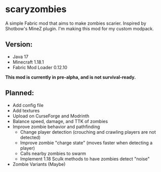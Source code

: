 # scaryzombies
A simple Fabric mod that aims to make zombies scarier. Inspired by Shotbow's MineZ plugin.
I'm making this mod for my custom modpack.

## Version:
- Java 17
- Minecraft 1.18.1
- Fabric Mod Loader 0.12.10

**This mod is currently in pre-alpha, and is not survival-ready.**

## Planned:
- Add config file
- Add textures
- Upload on CurseForge and Modrinth
- Balance speed, damage, and TTK of zombies
- Improve zombie behavior and pathfinding
  - Change player detection (crouching and crawling players are not detected)
  - Improve zombie "charge state" (moves faster when detecting a player)
  - Calls nearby zombies to swarm
  - Implement 1.18 Sculk methods to have zombies detect "noise"
- Zombie Variants (Maybe)
